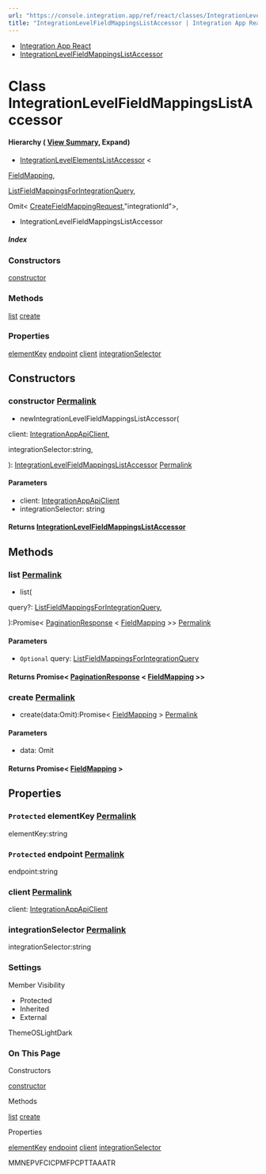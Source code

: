 ```yaml
---
url: "https://console.integration.app/ref/react/classes/IntegrationLevelFieldMappingsListAccessor.html"
title: "IntegrationLevelFieldMappingsListAccessor | Integration App React - v2.14.3"
---
```


- [Integration App React](https://console.integration.app/ref/react/index.html)
- [IntegrationLevelFieldMappingsListAccessor](https://console.integration.app/ref/react/classes/IntegrationLevelFieldMappingsListAccessor.html)

# Class IntegrationLevelFieldMappingsListAccessor

#### Hierarchy ( [View Summary](https://console.integration.app/ref/react/hierarchy.html\#IntegrationLevelFieldMappingsListAccessor), Expand)

- [IntegrationLevelElementsListAccessor](https://console.integration.app/ref/react/classes/_integration-app_react.IntegrationLevelElementsListAccessor.html) <

[FieldMapping](https://console.integration.app/ref/react/interfaces/FieldMapping.html),

[ListFieldMappingsForIntegrationQuery](https://console.integration.app/ref/react/interfaces/ListFieldMappingsForIntegrationQuery.html),

Omit< [CreateFieldMappingRequest](https://console.integration.app/ref/react/interfaces/CreateFieldMappingRequest.html),"integrationId">,

>
  - IntegrationLevelFieldMappingsListAccessor

##### Index

### Constructors

[constructor](https://console.integration.app/ref/react/classes/IntegrationLevelFieldMappingsListAccessor.html#constructor)

### Methods

[list](https://console.integration.app/ref/react/classes/IntegrationLevelFieldMappingsListAccessor.html#list) [create](https://console.integration.app/ref/react/classes/IntegrationLevelFieldMappingsListAccessor.html#create)

### Properties

[elementKey](https://console.integration.app/ref/react/classes/IntegrationLevelFieldMappingsListAccessor.html#elementkey) [endpoint](https://console.integration.app/ref/react/classes/IntegrationLevelFieldMappingsListAccessor.html#endpoint) [client](https://console.integration.app/ref/react/classes/IntegrationLevelFieldMappingsListAccessor.html#client) [integrationSelector](https://console.integration.app/ref/react/classes/IntegrationLevelFieldMappingsListAccessor.html#integrationselector)

## Constructors

### constructor [Permalink](https://console.integration.app/ref/react/classes/IntegrationLevelFieldMappingsListAccessor.html\#constructor)

- newIntegrationLevelFieldMappingsListAccessor(

client: [IntegrationAppApiClient](https://console.integration.app/ref/react/classes/_integration-app_react.IntegrationAppApiClient.html),

integrationSelector:string,

): [IntegrationLevelFieldMappingsListAccessor](https://console.integration.app/ref/react/classes/IntegrationLevelFieldMappingsListAccessor.html) [Permalink](https://console.integration.app/ref/react/classes/IntegrationLevelFieldMappingsListAccessor.html#constructorintegrationlevelfieldmappingslistaccessor)





#### Parameters



- client: [IntegrationAppApiClient](https://console.integration.app/ref/react/classes/_integration-app_react.IntegrationAppApiClient.html)
- integrationSelector: string

#### Returns [IntegrationLevelFieldMappingsListAccessor](https://console.integration.app/ref/react/classes/IntegrationLevelFieldMappingsListAccessor.html)

## Methods

### list [Permalink](https://console.integration.app/ref/react/classes/IntegrationLevelFieldMappingsListAccessor.html\#list)

- list(

query?: [ListFieldMappingsForIntegrationQuery](https://console.integration.app/ref/react/interfaces/ListFieldMappingsForIntegrationQuery.html),

):Promise< [PaginationResponse](https://console.integration.app/ref/react/classes/PaginationResponse.html) < [FieldMapping](https://console.integration.app/ref/react/interfaces/FieldMapping.html) >> [Permalink](https://console.integration.app/ref/react/classes/IntegrationLevelFieldMappingsListAccessor.html#list-1)





#### Parameters



- `Optional` query: [ListFieldMappingsForIntegrationQuery](https://console.integration.app/ref/react/interfaces/ListFieldMappingsForIntegrationQuery.html)

#### Returns Promise< [PaginationResponse](https://console.integration.app/ref/react/classes/PaginationResponse.html) < [FieldMapping](https://console.integration.app/ref/react/interfaces/FieldMapping.html) >>

### create [Permalink](https://console.integration.app/ref/react/classes/IntegrationLevelFieldMappingsListAccessor.html\#create)

- create(data:Omit):Promise< [FieldMapping](https://console.integration.app/ref/react/interfaces/FieldMapping.html) > [Permalink](https://console.integration.app/ref/react/classes/IntegrationLevelFieldMappingsListAccessor.html#create-1)





#### Parameters



- data: Omit

#### Returns Promise< [FieldMapping](https://console.integration.app/ref/react/interfaces/FieldMapping.html) >

## Properties

### `Protected` elementKey [Permalink](https://console.integration.app/ref/react/classes/IntegrationLevelFieldMappingsListAccessor.html\#elementkey)

elementKey:string

### `Protected` endpoint [Permalink](https://console.integration.app/ref/react/classes/IntegrationLevelFieldMappingsListAccessor.html\#endpoint)

endpoint:string

### client [Permalink](https://console.integration.app/ref/react/classes/IntegrationLevelFieldMappingsListAccessor.html\#client)

client: [IntegrationAppApiClient](https://console.integration.app/ref/react/classes/_integration-app_react.IntegrationAppApiClient.html)

### integrationSelector [Permalink](https://console.integration.app/ref/react/classes/IntegrationLevelFieldMappingsListAccessor.html\#integrationselector)

integrationSelector:string

### Settings

Member Visibility

- Protected
- Inherited
- External

ThemeOSLightDark

### On This Page

Constructors

[constructor](https://console.integration.app/ref/react/classes/IntegrationLevelFieldMappingsListAccessor.html#constructor)

Methods

[list](https://console.integration.app/ref/react/classes/IntegrationLevelFieldMappingsListAccessor.html#list) [create](https://console.integration.app/ref/react/classes/IntegrationLevelFieldMappingsListAccessor.html#create)

Properties

[elementKey](https://console.integration.app/ref/react/classes/IntegrationLevelFieldMappingsListAccessor.html#elementkey) [endpoint](https://console.integration.app/ref/react/classes/IntegrationLevelFieldMappingsListAccessor.html#endpoint) [client](https://console.integration.app/ref/react/classes/IntegrationLevelFieldMappingsListAccessor.html#client) [integrationSelector](https://console.integration.app/ref/react/classes/IntegrationLevelFieldMappingsListAccessor.html#integrationselector)

MMNEPVFCICPMFPCPTTAAATR